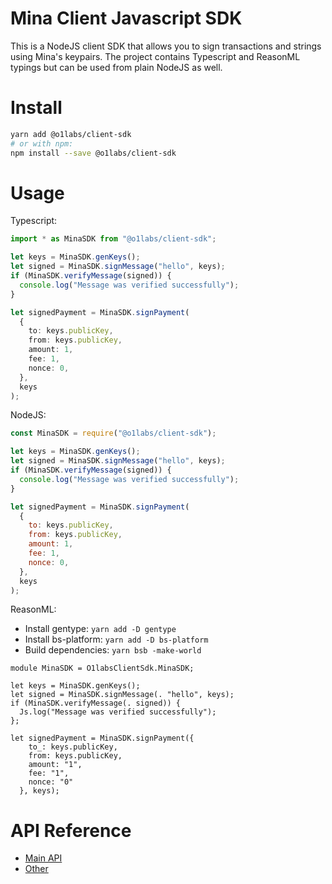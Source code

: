 # Mina Client Javascript SDK

This is a NodeJS client SDK that allows you to sign transactions and strings using Mina's keypairs.
The project contains Typescript and ReasonML typings but can be used from plain NodeJS as well.

# Install

```bash
yarn add @o1labs/client-sdk
# or with npm:
npm install --save @o1labs/client-sdk
```

# Usage

Typescript:

```typescript
import * as MinaSDK from "@o1labs/client-sdk";

let keys = MinaSDK.genKeys();
let signed = MinaSDK.signMessage("hello", keys);
if (MinaSDK.verifyMessage(signed)) {
  console.log("Message was verified successfully");
}

let signedPayment = MinaSDK.signPayment(
  {
    to: keys.publicKey,
    from: keys.publicKey,
    amount: 1,
    fee: 1,
    nonce: 0,
  },
  keys
);
```

NodeJS:

```javascript
const MinaSDK = require("@o1labs/client-sdk");

let keys = MinaSDK.genKeys();
let signed = MinaSDK.signMessage("hello", keys);
if (MinaSDK.verifyMessage(signed)) {
  console.log("Message was verified successfully");
}

let signedPayment = MinaSDK.signPayment(
  {
    to: keys.publicKey,
    from: keys.publicKey,
    amount: 1,
    fee: 1,
    nonce: 0,
  },
  keys
);
```

ReasonML:

- Install gentype: `yarn add -D gentype`
- Install bs-platform: `yarn add -D bs-platform`
- Build dependencies: `yarn bsb -make-world`

```reason
module MinaSDK = O1labsClientSdk.MinaSDK;

let keys = MinaSDK.genKeys();
let signed = MinaSDK.signMessage(. "hello", keys);
if (MinaSDK.verifyMessage(. signed)) {
  Js.log("Message was verified successfully");
};

let signedPayment = MinaSDK.signPayment({
    to_: keys.publicKey,
    from: keys.publicKey,
    amount: "1",
    fee: "1",
    nonce: "0"
  }, keys);

```

# API Reference

- [Main API](src/MinaSDK.d.ts)
- [Other](src/SDKWrapper.d.ts)
